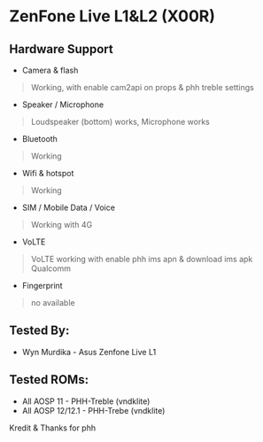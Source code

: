 # ZenFone Live L1&L2 (X00R)

## Hardware Support

* Camera & flash
> Working, with enable cam2api on props & phh treble settings

* Speaker / Microphone
> Loudspeaker (bottom) works, Microphone works

* Bluetooth
> Working

* Wifi & hotspot
> Working

* SIM / Mobile Data / Voice
> Working with 4G

* VoLTE
> VoLTE working with enable phh ims apn & download ims apk Qualcomm

* Fingerprint
> no available

## Tested By:
* Wyn Murdika - Asus Zenfone Live L1

## Tested ROMs:
* All AOSP 11 - PHH-Treble (vndklite)
* All AOSP 12/12.1 - PHH-Trebe (vndklite)

Kredit & Thanks for phh